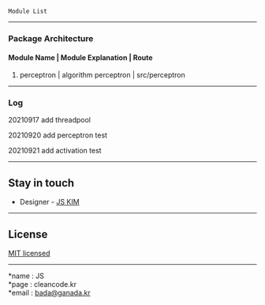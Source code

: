 ```
Module List
```
---
### Package Architecture
#### Module Name | Module Explanation | Route
1. perceptron | algorithm perceptron | src/perceptron

---
### Log
20210917 add threadpool

20210920 add perceptron test

20210921 add activation test

---
## Stay in touch
- Designer - [JS KIM](https://cleancode.kr)

---
## License
[MIT licensed](LICENSE)

---
*name : JS  
*page : cleancode.kr    
*email : bada@ganada.kr